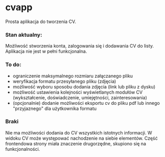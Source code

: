 # cvapp
Prosta aplikacja do tworzenia CV.
### Stan aktualny:
Możliwość stworzenia konta, zalogowania się i dodawania CV do listy. Aplikacja nie jest w pełni funkcjonalna.
### To do:
* ograniczenie maksymalnego rozmiaru załączanego pliku
* weryfikacja formatu przesyłanego pliku (zdjęcia)
* możliwość wyboru sposobu dodania zdjęcia (link lub pliku z dysku)
* możliwość ustawienia kolejności wyświetlanych modułów CV (wykształcenie, doświadczenie, umiejętności, zainteresowania)
* (opcjonalnie) dodanie możliwości eksportu cv do pliku pdf lub innego "przyjaznego" dla użytkownika formatu
### Braki
Nie ma możliwości dodania do CV wszystkich istotnych informacji. W widoku CV może występować nachodzenie na siebie elementów. Część frontendowa strony miała znaczenie drugorzędne, skupiono się na funkcjonalności. 
